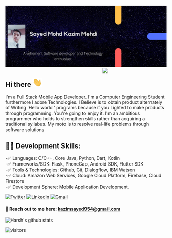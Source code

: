 [![sayed mohd kazim mehdi header](https://github.com/kazimsayed954/kazimsayed954/blob/master/kazimsayed954/Sayed%20Mohd%20Kazim%20Mehdi.jpg)](https://www.linkedin.com/in/kazimsayed/)
<img align='right' src='https://user-images.githubusercontent.com/5713670/87202985-820dcb80-c2b6-11ea-9f56-7ec461c497c3.gif' width='200"'>

<p align="center">

## Hi there <img src="https://raw.githubusercontent.com/ABSphreak/ABSphreak/master/gifs/Hi.gif" width="30px">

I'm a Full Stack Mobile App Developer.
I'm a Computer Engineering Student furthermore I adore Technologies. I Believe is to obtain product alternately of Writing 'Hello world ' programs because if you Lighted to make products through programming. You're going to enjoy it.
I'm an ambitious programmer who holds to strengthen skills rather than acquiring a traditional syllabus. My moto is to resolve real-life problems through software solutions

## 👨‍💻 Development Skills:
-✅ Languages: C/C++, Core Java, Python, Dart, Kotlin<br>
-✅ Frameworks/SDK: Flask, PhoneGap, Android SDK, Flutter SDK<br>
-✅ Tools & Technologies: Github, Git, Dialogflow, IBM Watson<br>
-✅ Cloud: Amazon Web Services, Google Cloud Platform, Firebase, Cloud Firestore<br>
-✅ Development Sphere: Mobile Application Development.<br>


[![Twitter](https://img.shields.io/badge/-@kazimsayed954-1ca0f1?style=flat-square&labelColor=1ca0f1&logo=twitter&logoColor=white&link=https://twitter.com/kazimsayed954)](https://twitter.com/kazimsayed954)
[![Linkedin](https://img.shields.io/badge/-kazimsayed-blue?style=flat-square&logo=Linkedin&logoColor=white&link=https://www.linkedin.com/in/kazimsayed/)](https://www.linkedin.com/in/kazimsayed/)
[![Gmail](https://img.shields.io/badge/-kazimsayed954@gmail.com-c14438?style=flat-square&logo=Gmail&logoColor=white&link=mailto:kazimsayed954@gmail.com)](mailto:kazimsayed954@gmail.com)


#### 📧 Reach out to me here: kazimsayed954@gmail.com

![Harsh's github stats](https://github-readme-stats.vercel.app/api?username=kazimsayed954&hide=["issues"]&show_icons=true)

![visitors](https://visitor-badge.glitch.me/badge?page_id=kazimsayed954.kazimsayed954)

